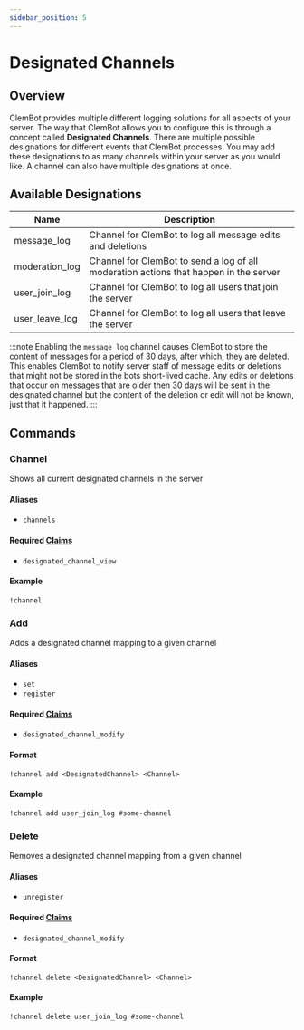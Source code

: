 ```yaml
---
sidebar_position: 5
---
```


# Designated Channels

## Overview

ClemBot provides multiple different logging solutions for all aspects of your server.
The way that ClemBot allows you to configure this is through a concept called **Designated Channels**.
There are multiple possible designations for different events that ClemBot processes.
You may add these designations to as many channels within your server as you would like.
A channel can also have multiple designations at once.

## Available Designations

| Name           | Description                                                                           |
|----------------|---------------------------------------------------------------------------------------|
| message_log    | Channel for ClemBot to log all message edits and deletions                            |
| moderation_log | Channel for ClemBot to send a log of all moderation actions that happen in the server |
| user_join_log  | Channel for ClemBot to log all users that join the server                             |
| user_leave_log | Channel for ClemBot to log all users that leave the server                            |

:::note
Enabling the `message_log` channel causes ClemBot to store the content of messages for a period of 30 days, after which,
they are deleted.
This enables ClemBot to notify server staff of message edits or deletions that might not be stored
in the bots short-lived cache. Any edits or deletions that occur on messages that are older then 30 days will be sent in
the designated channel but the content of the deletion or edit will not be known, just that it happened.
:::

## Commands

### Channel

Shows all current designated channels in the server

#### Aliases

* `channels`

#### Required [Claims](./Claims.md)

* `designated_channel_view`

#### Example

```
!channel
```

### Add

Adds a designated channel mapping to a given channel

#### Aliases

* `set`
* `register`

#### Required [Claims](./Claims.md)

* `designated_channel_modify`

#### Format

```
!channel add <DesignatedChannel> <Channel>
```

#### Example

```
!channel add user_join_log #some-channel
```

### Delete

Removes a designated channel mapping from a given channel

#### Aliases

* `unregister`

#### Required [Claims](./Claims.md)

* `designated_channel_modify`

#### Format

```
!channel delete <DesignatedChannel> <Channel>
```

#### Example

```
!channel delete user_join_log #some-channel
```
